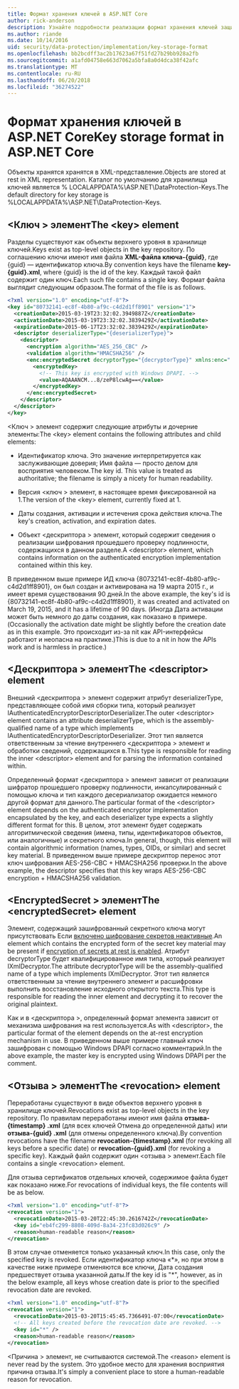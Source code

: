 ```yaml
---
title: Формат хранения ключей в ASP.NET Core
author: rick-anderson
description: Узнайте подробности реализации формат хранения ключей защиты данных ASP.NET Core.
ms.author: riande
ms.date: 10/14/2016
uid: security/data-protection/implementation/key-storage-format
ms.openlocfilehash: bb2bcdff3ac2b17623a67f51fd27b29bb928a2fb
ms.sourcegitcommit: a1afd04758e663d7062a5bfa8a0d4dca38f42afc
ms.translationtype: MT
ms.contentlocale: ru-RU
ms.lasthandoff: 06/20/2018
ms.locfileid: "36274522"
---
```

# <a name="key-storage-format-in-aspnet-core"></a><span data-ttu-id="cbfa9-103">Формат хранения ключей в ASP.NET Core</span><span class="sxs-lookup"><span data-stu-id="cbfa9-103">Key storage format in ASP.NET Core</span></span>

<a name="data-protection-implementation-key-storage-format"></a>

<span data-ttu-id="cbfa9-104">Объекты хранятся хранятся в XML-представление.</span><span class="sxs-lookup"><span data-stu-id="cbfa9-104">Objects are stored at rest in XML representation.</span></span> <span data-ttu-id="cbfa9-105">Каталог по умолчанию для хранилища ключей является % LOCALAPPDATA%\ASP.NET\DataProtection-Keys\.</span><span class="sxs-lookup"><span data-stu-id="cbfa9-105">The default directory for key storage is %LOCALAPPDATA%\ASP.NET\DataProtection-Keys\.</span></span>

## <a name="the-key-element"></a><span data-ttu-id="cbfa9-106">\<Ключ > элемент</span><span class="sxs-lookup"><span data-stu-id="cbfa9-106">The \<key> element</span></span>

<span data-ttu-id="cbfa9-107">Разделы существуют как объекты верхнего уровня в хранилище ключей.</span><span class="sxs-lookup"><span data-stu-id="cbfa9-107">Keys exist as top-level objects in the key repository.</span></span> <span data-ttu-id="cbfa9-108">По соглашению ключи имеют имя файла **XML-файла ключа-{guid}**, где {guid} — идентификатор ключа.</span><span class="sxs-lookup"><span data-stu-id="cbfa9-108">By convention keys have the filename **key-{guid}.xml**, where {guid} is the id of the key.</span></span> <span data-ttu-id="cbfa9-109">Каждый такой файл содержит один ключ.</span><span class="sxs-lookup"><span data-stu-id="cbfa9-109">Each such file contains a single key.</span></span> <span data-ttu-id="cbfa9-110">Формат файла выглядит следующим образом.</span><span class="sxs-lookup"><span data-stu-id="cbfa9-110">The format of the file is as follows.</span></span>

```xml
<?xml version="1.0" encoding="utf-8"?>
<key id="80732141-ec8f-4b80-af9c-c4d2d1ff8901" version="1">
  <creationDate>2015-03-19T23:32:02.3949887Z</creationDate>
  <activationDate>2015-03-19T23:32:02.3839429Z</activationDate>
  <expirationDate>2015-06-17T23:32:02.3839429Z</expirationDate>
  <descriptor deserializerType="{deserializerType}">
    <descriptor>
      <encryption algorithm="AES_256_CBC" />
      <validation algorithm="HMACSHA256" />
      <enc:encryptedSecret decryptorType="{decryptorType}" xmlns:enc="...">
        <encryptedKey>
          <!-- This key is encrypted with Windows DPAPI. -->
          <value>AQAAANCM...8/zeP8lcwAg==</value>
        </encryptedKey>
      </enc:encryptedSecret>
    </descriptor>
  </descriptor>
</key>
```

<span data-ttu-id="cbfa9-111">\<Ключ > элемент содержит следующие атрибуты и дочерние элементы:</span><span class="sxs-lookup"><span data-stu-id="cbfa9-111">The \<key> element contains the following attributes and child elements:</span></span>

* <span data-ttu-id="cbfa9-112">Идентификатор ключа. Это значение интерпретируется как заслуживающие доверия; Имя файла — просто делом для восприятия человеком.</span><span class="sxs-lookup"><span data-stu-id="cbfa9-112">The key id. This value is treated as authoritative; the filename is simply a nicety for human readability.</span></span>

* <span data-ttu-id="cbfa9-113">Версия \<ключ > элемент, в настоящее время фиксированной на 1.</span><span class="sxs-lookup"><span data-stu-id="cbfa9-113">The version of the \<key> element, currently fixed at 1.</span></span>

* <span data-ttu-id="cbfa9-114">Даты создания, активации и истечения срока действия ключа.</span><span class="sxs-lookup"><span data-stu-id="cbfa9-114">The key's creation, activation, and expiration dates.</span></span>

* <span data-ttu-id="cbfa9-115">Объект \<дескриптора > элемент, который содержит сведения о реализации шифрования прошедшего проверку подлинности, содержащихся в данном разделе.</span><span class="sxs-lookup"><span data-stu-id="cbfa9-115">A \<descriptor> element, which contains information on the authenticated encryption implementation contained within this key.</span></span>

<span data-ttu-id="cbfa9-116">В приведенном выше примере ИД ключа {80732141-ec8f-4b80-af9c-c4d2d1ff8901}, он был создан и активирована на 19 марта 2015 г., и имеет время существования 90 дней.</span><span class="sxs-lookup"><span data-stu-id="cbfa9-116">In the above example, the key's id is {80732141-ec8f-4b80-af9c-c4d2d1ff8901}, it was created and activated on March 19, 2015, and it has a lifetime of 90 days.</span></span> <span data-ttu-id="cbfa9-117">(Иногда Дата активации может быть немного до даты создания, как показано в примере.</span><span class="sxs-lookup"><span data-stu-id="cbfa9-117">(Occasionally the activation date might be slightly before the creation date as in this example.</span></span> <span data-ttu-id="cbfa9-118">Это происходит из-за nit как API-интерфейсы работают и неопасна на практике.)</span><span class="sxs-lookup"><span data-stu-id="cbfa9-118">This is due to a nit in how the APIs work and is harmless in practice.)</span></span>

## <a name="the-descriptor-element"></a><span data-ttu-id="cbfa9-119">\<Дескриптора > элемент</span><span class="sxs-lookup"><span data-stu-id="cbfa9-119">The \<descriptor> element</span></span>

<span data-ttu-id="cbfa9-120">Внешний \<дескриптора > элемент содержит атрибут deserializerType, представляющее собой имя сборки типа, который реализует IAuthenticatedEncryptorDescriptorDeserializer.</span><span class="sxs-lookup"><span data-stu-id="cbfa9-120">The outer \<descriptor> element contains an attribute deserializerType, which is the assembly-qualified name of a type which implements IAuthenticatedEncryptorDescriptorDeserializer.</span></span> <span data-ttu-id="cbfa9-121">Этот тип является ответственным за чтение внутреннего \<дескриптора > элемент и обработки сведений, содержащихся в.</span><span class="sxs-lookup"><span data-stu-id="cbfa9-121">This type is responsible for reading the inner \<descriptor> element and for parsing the information contained within.</span></span>

<span data-ttu-id="cbfa9-122">Определенный формат \<дескриптора > элемент зависит от реализации шифратор прошедшего проверку подлинности, инкапсулированный с помощью ключа и тип каждого десериализатор ожидается немного другой формат для данного.</span><span class="sxs-lookup"><span data-stu-id="cbfa9-122">The particular format of the \<descriptor> element depends on the authenticated encryptor implementation encapsulated by the key, and each deserializer type expects a slightly different format for this.</span></span> <span data-ttu-id="cbfa9-123">В целом, этот элемент будет содержать алгоритмической сведения (имена, типы, идентификаторов объектов, или аналогичные) и секретного ключа.</span><span class="sxs-lookup"><span data-stu-id="cbfa9-123">In general, though, this element will contain algorithmic information (names, types, OIDs, or similar) and secret key material.</span></span> <span data-ttu-id="cbfa9-124">В приведенном выше примере дескриптор перенос этот ключ шифрования AES-256-CBC + HMACSHA256 проверки.</span><span class="sxs-lookup"><span data-stu-id="cbfa9-124">In the above example, the descriptor specifies that this key wraps AES-256-CBC encryption + HMACSHA256 validation.</span></span>

## <a name="the-encryptedsecret-element"></a><span data-ttu-id="cbfa9-125">\<EncryptedSecret > элемент</span><span class="sxs-lookup"><span data-stu-id="cbfa9-125">The \<encryptedSecret> element</span></span>

<span data-ttu-id="cbfa9-126"><encryptedSecret> Элемент, содержащий зашифрованный секретного ключа могут присутствовать Если [включено шифрование секретов неактивные](xref:security/data-protection/implementation/key-encryption-at-rest#data-protection-implementation-key-encryption-at-rest).</span><span class="sxs-lookup"><span data-stu-id="cbfa9-126">An <encryptedSecret> element which contains the encrypted form of the secret key material may be present if [encryption of secrets at rest is enabled](xref:security/data-protection/implementation/key-encryption-at-rest#data-protection-implementation-key-encryption-at-rest).</span></span> <span data-ttu-id="cbfa9-127">Атрибут decryptorType будет квалифицированное имя типа, который реализует IXmlDecryptor.</span><span class="sxs-lookup"><span data-stu-id="cbfa9-127">The attribute decryptorType will be the assembly-qualified name of a type which implements IXmlDecryptor.</span></span> <span data-ttu-id="cbfa9-128">Этот тип является ответственным за чтение внутреннего <encryptedKey> элемент и расшифровки выполнить восстановление исходного открытого текста.</span><span class="sxs-lookup"><span data-stu-id="cbfa9-128">This type is responsible for reading the inner <encryptedKey> element and decrypting it to recover the original plaintext.</span></span>

<span data-ttu-id="cbfa9-129">Как и в \<дескриптора >, определенный формат <encryptedSecret> элемента зависит от механизма шифрования на rest используется.</span><span class="sxs-lookup"><span data-stu-id="cbfa9-129">As with \<descriptor>, the particular format of the <encryptedSecret> element depends on the at-rest encryption mechanism in use.</span></span> <span data-ttu-id="cbfa9-130">В приведенном выше примере главный ключ зашифрован с помощью Windows DPAPI согласно комментарий.</span><span class="sxs-lookup"><span data-stu-id="cbfa9-130">In the above example, the master key is encrypted using Windows DPAPI per the comment.</span></span>

## <a name="the-revocation-element"></a><span data-ttu-id="cbfa9-131">\<Отзыва > элемент</span><span class="sxs-lookup"><span data-stu-id="cbfa9-131">The \<revocation> element</span></span>

<span data-ttu-id="cbfa9-132">Переработаны существуют в виде объектов верхнего уровня в хранилище ключей.</span><span class="sxs-lookup"><span data-stu-id="cbfa9-132">Revocations exist as top-level objects in the key repository.</span></span> <span data-ttu-id="cbfa9-133">По правилам переработаны имеют имя файла **отзыва-{timestamp} .xml** (для всех ключей Отмена до определенной даты) или **отзыва-{guid} .xml** (для отмены определенного ключа).</span><span class="sxs-lookup"><span data-stu-id="cbfa9-133">By convention revocations have the filename **revocation-{timestamp}.xml** (for revoking all keys before a specific date) or **revocation-{guid}.xml** (for revoking a specific key).</span></span> <span data-ttu-id="cbfa9-134">Каждый файл содержит один \<отзыва > элемент.</span><span class="sxs-lookup"><span data-stu-id="cbfa9-134">Each file contains a single \<revocation> element.</span></span>

<span data-ttu-id="cbfa9-135">Для отзыва сертификатов отдельных ключей, содержимое файла будет как показано ниже.</span><span class="sxs-lookup"><span data-stu-id="cbfa9-135">For revocations of individual keys, the file contents will be as below.</span></span>

```xml
<?xml version="1.0" encoding="utf-8"?>
<revocation version="1">
  <revocationDate>2015-03-20T22:45:30.2616742Z</revocationDate>
  <key id="eb4fc299-8808-409d-8a34-23fc83d026c9" />
  <reason>human-readable reason</reason>
</revocation>
```

<span data-ttu-id="cbfa9-136">В этом случае отменяется только указанный ключ.</span><span class="sxs-lookup"><span data-stu-id="cbfa9-136">In this case, only the specified key is revoked.</span></span> <span data-ttu-id="cbfa9-137">Если идентификатор ключа «\*», но при этом в качестве ниже примере отменяются все ключи, Дата создания предшествует отзыва указанной даты.</span><span class="sxs-lookup"><span data-stu-id="cbfa9-137">If the key id is "\*", however, as in the below example, all keys whose creation date is prior to the specified revocation date are revoked.</span></span>

```xml
<?xml version="1.0" encoding="utf-8"?>
<revocation version="1">
  <revocationDate>2015-03-20T15:45:45.7366491-07:00</revocationDate>
  <!-- All keys created before the revocation date are revoked. -->
  <key id="*" />
  <reason>human-readable reason</reason>
</revocation>
```

<span data-ttu-id="cbfa9-138">\<Причина > элемент, не считываются системой.</span><span class="sxs-lookup"><span data-stu-id="cbfa9-138">The \<reason> element is never read by the system.</span></span> <span data-ttu-id="cbfa9-139">Это удобное место для хранения восприятия причина отзыва.</span><span class="sxs-lookup"><span data-stu-id="cbfa9-139">It's simply a convenient place to store a human-readable reason for revocation.</span></span>
